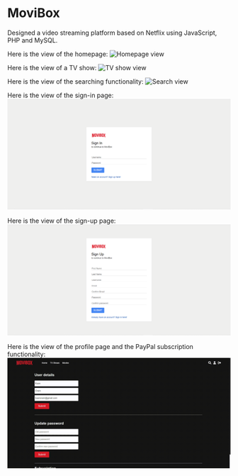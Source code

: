 # MoviBox
Designed a video streaming platform based on Netflix using JavaScript, PHP and MySQL.

Here is the view of the homepage:
![Homepage view](/assets/videos/homepage.gif)

Here is the view of a TV show:
![TV show view](/assets/videos/tvshow.gif)

Here is the view of the searching functionality:
![Search view](/assets/videos/search.gif)

Here is the view of the sign-in page:
![Sign-in view](/assets/images/signin.png)

Here is the view of the sign-up page:
![Sign-up view](/assets/images/signup.png)

Here is the view of the profile page and the PayPal subscription functionality:
![Profile view](/assets/videos/profile.gif)